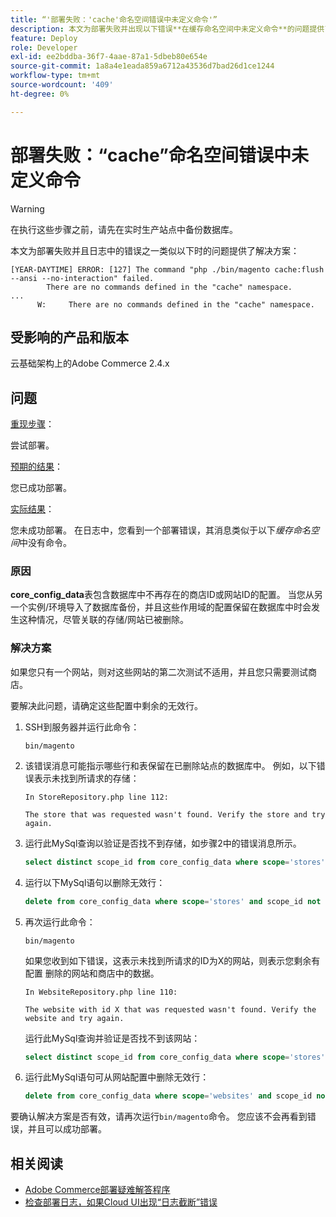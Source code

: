 ```yaml
---
title: “'部署失败：'cache'命名空间错误中未定义命令'”
description: 本文为部署失败并出现以下错误**在缓存命名空间中未定义命令**的问题提供了解决方案。
feature: Deploy
role: Developer
exl-id: ee2bddba-36f7-4aae-87a1-5dbeb80e654e
source-git-commit: 1a8a4e1eada859a6712a43536d7bad26d1ce1244
workflow-type: tm+mt
source-wordcount: '409'
ht-degree: 0%

---
```


# 部署失败：“cache”命名空间错误中未定义命令

>[!WARNING]
>
>在执行这些步骤之前，请先在实时生产站点中备份数据库。

本文为部署失败并且日志中的错误之一类似以下时的问题提供了解决方案：

```
[YEAR-DAYTIME] ERROR: [127] The command "php ./bin/magento cache:flush --ansi --no-interaction" failed.
        There are no commands defined in the "cache" namespace.
...
      W:     There are no commands defined in the "cache" namespace.
```

## 受影响的产品和版本

云基础架构上的Adobe Commerce 2.4.x

## 问题  

<u>重现步骤</u>：

尝试部署。 

<u>预期的结果</u>：

您已成功部署。

<u>实际结果</u>：

您未成功部署。 在日志中，您看到一个部署错误，其消息类似于以下&#x200B;*缓存命名空间*&#x200B;中没有命令。

### 原因

**core_config_data**&#x200B;表包含数据库中不再存在的商店ID或网站ID的配置。 当您从另一个实例/环境导入了数据库备份，并且这些作用域的配置保留在数据库中时会发生这种情况，尽管关联的存储/网站已被删除。

### 解决方案

如果您只有一个网站，则对这些网站的第二次测试不适用，并且您只需要测试商店。

要解决此问题，请确定这些配置中剩余的无效行。

1. SSH到服务器并运行此命令：

   `bin/magento`

1. 该错误消息可能指示哪些行和表保留在已删除站点的数据库中。 例如，以下错误表示未找到所请求的存储：

   ```...
   In StoreRepository.php line 112:
   
   The store that was requested wasn't found. Verify the store and try again.
   ```

1. 运行此MySql查询以验证是否找不到存储，如步骤2中的错误消息所示。 

   ```sql
   select distinct scope_id from core_config_data where scope='stores' and scope_id not in (select store_id from store);
   ```

1. 运行以下MySql语句以删除无效行： 

   ```sql
   delete from core_config_data where scope='stores' and scope_id not in (select store_id from store); 
   ```

1. 再次运行此命令：

   `bin/magento`

   如果您收到如下错误，这表示未找到所请求的ID为X的网站，则表示您剩余有配置        删除的网站和商店中的数据。

   ```
   In WebsiteRepository.php line 110:
   
   The website with id X that was requested wasn't found. Verify the website and try again.
   ```

   运行此MySql查询并验证是否找不到该网站：

   ```sql
   select distinct scope_id from core_config_data where scope='stores' and scope_id not in (select store_id from store);
   ```

1. 运行此MySql语句可从网站配置中删除无效行：

   ```sql
   delete from core_config_data where scope='websites' and scope_id not in (select website_id from store_website);
   ```

要确认解决方案是否有效，请再次运行`bin/magento`命令。 您应该不会再看到错误，并且可以成功部署。

## 相关阅读

* [Adobe Commerce部署疑难解答程序](/docs/commerce-knowledge-base/kb/troubleshooting/deployment/magento-deployment-troubleshooter.html)
* [检查部署日志，如果Cloud UI出现“日志截断”错误](/docs/commerce-knowledge-base/kb/troubleshooting/miscellaneous/checking-deployment-log-if-the-cloud-ui-shows-log-snipped-error.html)
